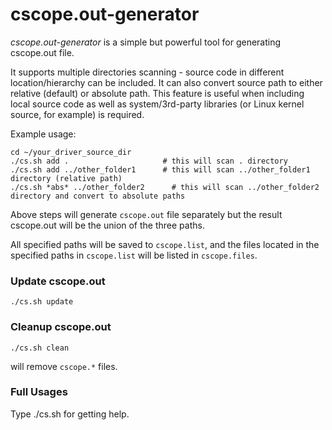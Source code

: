 # cscope.out-generator

*cscope.out-generator* is a simple but powerful tool for generating cscope.out file. 

It supports multiple directories scanning - source code in different location/hierarchy can be included.
It can also convert source path to either relative (default) or absolute path. This feature is useful when including local source code as well as system/3rd-party libraries (or Linux kernel source, for example) is required.

Example usage:

	cd ~/your_driver_source_dir
	./cs.sh add .                     # this will scan . directory 
	./cs.sh add ../other_folder1      # this will scan ../other_folder1 directory (relative path)
	./cs.sh *abs* ../other_folder2      # this will scan ../other_folder2 directory and convert to absolute paths
	
Above steps will generate `cscope.out` file separately but the result cscope.out will be the union of the three paths.

All specified paths will be saved to `cscope.list`, and the files located in the specified paths in `cscope.list` will be listed in `cscope.files`.

### Update cscope.out

	./cs.sh update

### Cleanup cscope.out

	./cs.sh clean
	
will remove `cscope.*` files.

### Full Usages

Type ./cs.sh for getting help.
